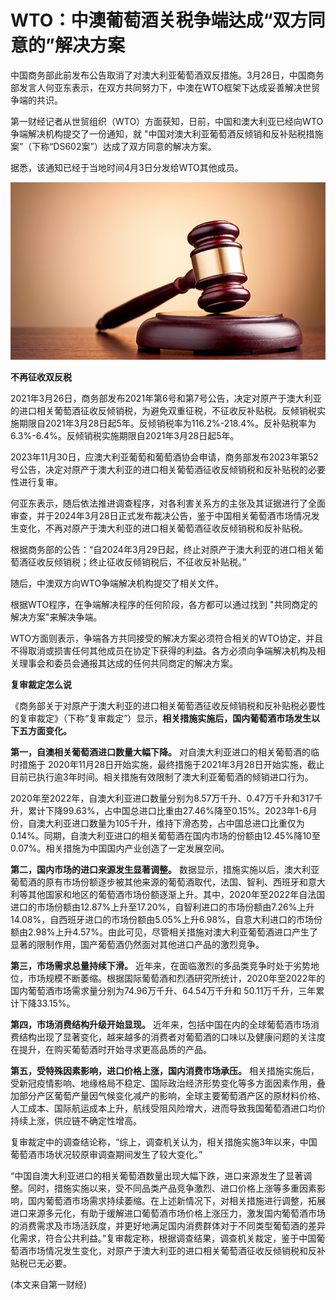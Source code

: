 # WTO：中澳葡萄酒关税争端达成“双方同意的”解决方案

中国商务部此前发布公告取消了对澳大利亚葡萄酒双反措施。3月28日，中国商务部发言人何亚东表示，在双方共同努力下，中澳在WTO框架下达成妥善解决世贸争端的共识。

第一财经记者从世贸组织（WTO）方面获知，日前，中国和澳大利亚已经向WTO争端解决机构提交了一份通知，就
"中国对澳大利亚葡萄酒反倾销和反补贴税措施案”（下称“DS602案”）达成了双方同意的解决方案。

据悉，该通知已经于当地时间4月3日分发给WTO其他成员。

![0eb397c97aea68dfe90bf8f0c9515f54.jpg](https://raw.githubusercontent.com/qqhsx/qqnews_image/main/2024/04/05/WTO：中澳葡萄酒关税争端达成“双方同意的”解决方案/0eb397c97aea68dfe90bf8f0c9515f54.jpg)

**不再征收双反税**

2021年3月26日，商务部发布2021年第6号和第7号公告，决定对原产于澳大利亚的进口相关葡萄酒征收反倾销税，为避免双重征税，不征收反补贴税。反倾销税实施期限自2021年3月28日起5年。反倾销税率为116.2%-218.4%。反补贴税率为6.3%-6.4%。反倾销税实施期限自2021年3月28日起5年。

2023年11月30日，应澳大利亚葡萄和葡萄酒协会申请，商务部发布2023年第52号公告，决定对原产于澳大利亚的进口相关葡萄酒征收反倾销税和反补贴税的必要性进行复审。

何亚东表示，随后依法推进调查程序，对各利害关系方的主张及其证据进行了全面审查，并于2024年3月28日正式发布裁决公告，鉴于中国相关葡萄酒市场情况发生变化，不再对原产于澳大利亚的进口相关葡萄酒征收反倾销税和反补贴税。

根据商务部的公告：“自2024年3月29日起，终止对原产于澳大利亚的进口相关葡萄酒征收反倾销税；终止征收反倾销税后，不征收反补贴税。”

随后，中澳双方向WTO争端解决机构提交了相关文件。

根据WTO程序，在争端解决程序的任何阶段，各方都可以通过找到 "共同商定的解决方案"来解决争端。

WTO方面则表示，争端各方共同接受的解决方案必须符合相关的WTO协定，并且不得取消或损害任何其他成员在协定下获得的利益。各方必须向争端解决机构及相关理事会和委员会通报其达成的任何共同商定的解决方案。

**复审裁定怎么说**

《商务部关于对原产于澳大利亚的进口相关葡萄酒征收反倾销税和反补贴税必要性的复审裁定》（下称“复审裁定”）显示，**相关措施实施后，国内葡萄酒市场发生以下五方面变化。**

**第一，自澳相关葡萄酒进口数量大幅下降。** 对自澳大利亚进口的相关葡萄酒的临时措施于
2020年11月28日开始实施，最终措施于2021年3月28日开始实施，截止目前已执行逾3年时间。相关措施有效限制了澳大利亚葡萄酒的倾销进口行为。

2020年至2022年，自澳大利亚进口数量分别为8.57万千升、0.47万千升和317千升，累计下降99.63%，占中国总进口比重由27.46%降至0.15%。2023年1-6月份，自澳大利亚进口数量为105千升，维持下滑态势，占中国总进口比重仅为0.14%。同期，自澳大利亚进口的相关葡萄酒在国内市场的份额由12.45%降10至
0.07%。相关措施为中国国内产业创造了一定发展空间。

**第二，国内市场的进口来源发生显著调整。**
数据显示，措施实施以后，澳大利亚葡萄酒的原有市场份额逐步被其他来源的葡萄酒取代，法国、智利、西班牙和意大利等其他国家和地区的葡萄酒市场份额逐渐上升。其中，2020年至2022年自法国进口的市场份额由12.87%上升至17.20%，自智利进口的市场份额由7.26%上升14.08%，自西班牙进口的市场份额由5.05%上升6.98%，自意大利进口的市场份额由2.98%上升4.57%。由此可见，尽管相关措施对澳大利亚葡萄酒进口产生了显著的限制作用，国产葡萄酒仍然面对其他进口产品的激烈竞争。

**第三，市场需求总量持续下滑。**
近年来，在面临激烈的多品类竞争时处于劣势地位，市场规模不断萎缩。根据国际葡萄酒和烈酒研究所统计，2020年至2022年的国内葡萄酒市场需求量分别为74.96万千升、64.54万千升和
50.11万千升，三年累计下降33.15%。

**第四，市场消费结构升级开始显现。**
近年来，包括中国在内的全球葡萄酒市场消费结构出现了显著变化，越来越多的消费者对葡萄酒的口味以及健康问题的关注度在提升，在购买葡萄酒时开始寻求更高品质的产品。

**第五，受特殊因素影响，进口价格上涨，国内消费市场承压。**
相关措施实施后，受新冠疫情影响、地缘格局不稳定、国际政治经济形势变化等多方面因素作用，叠加部分产区葡萄产量因气候变化减产的影响，全球主要葡萄酒产区的原材料价格、人工成本、国际航运成本上升，航线受阻风险增大，进而导致我国葡萄酒进口均价持续上涨，供应链不确定性增高。

复审裁定中的调查结论称，“综上，调查机关认为，相关措施实施3年以来，中国葡萄酒市场状况较原审调查期间发生了较大变化。”

“中国自澳大利亚进口的相关葡萄酒数量出现大幅下跌，进口来源发生了显著调整。同时，措施实施以来，受不同品类产品竞争激烈、进口价格上涨等多重因素影响，国内葡萄酒市场需求持续萎缩。在上述新情况下，对相关措施进行调整，拓展进口来源多元化，有助于缓解进口葡萄酒市场价格上涨压力，激发国内葡萄酒市场
的消费需求及市场活跃度，并更好地满足国内消费群体对于不同类型葡萄酒的差异化需求，符合公共利益。”复审裁定称，根据调查结果，调查机关裁定，鉴于中国葡萄酒市场情况发生变化，对原产于澳大利亚的进口相关葡萄酒征收反倾销税和反补贴税已无必要。

(本文来自第一财经)

